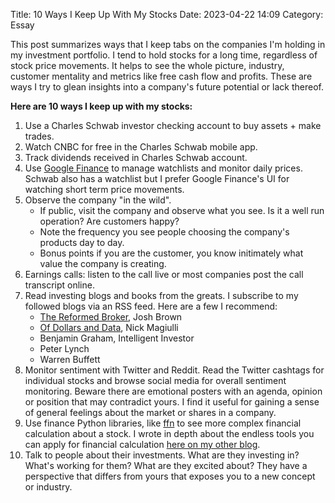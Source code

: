 Title: 10 Ways I Keep Up With My Stocks 
Date: 2023-04-22 14:09 
Category: Essay


This post summarizes ways that I keep tabs on the companies I'm holding in my investment portfolio. I tend to hold stocks for a long time, regardless of stock price movements. It helps to see the whole picture, industry, customer mentality and metrics like free cash flow and profits. These are ways I try to glean insights into a company's future potential or lack thereof.

**Here are 10 ways I keep up with my stocks:**

1. Use a Charles Schwab investor checking account to buy assets + make trades.
2. Watch CNBC for free in the Charles Schwab mobile app.
3. Track dividends received in Charles Schwab account.
4. Use [Google Finance](https://www.google.com/finance/) to manage watchlists and monitor daily prices. Schwab also has a watchlist but I prefer Google Finance's UI for watching short term price movements.
5. Observe the company "in the wild".
	- If public, visit the company and observe what you see. Is it a well run operation? Are customers happy?
	- Note the frequency you see people choosing the company's products day to day.
	- Bonus points if you are the customer, you know initimately what value the company is creating.
6. Earnings calls: listen to the call live or most companies post the call transcript online.
7. Read investing blogs and books from the greats. I subscribe to my followed blogs via an RSS feed. Here are a few I recommend:
	- [The Reformed Broker](https://thereformedbroker.com/), Josh Brown
	- [Of Dollars and Data](https://ofdollarsanddata.com/), Nick Magiulli
	- Benjamin Graham, Intelligent Investor
	- Peter Lynch
	- Warren Buffett
8. Monitor sentiment with Twitter and Reddit. Read the Twitter cashtags for individual stocks and browse social media for overall sentiment monitoring. Beware there are emotional posters with an agenda, opinion or position that may contradict yours. I find it useful for gaining a sense of general feelings about the market or shares in a company.
9. Use finance Python libraries, like [ffn](https://pmorissette.github.io/ffn/) to see more complex financial calculation about a stock. I wrote in depth about the endless tools you can apply for financial calculation [here on my other blog](https://pythonmarketer.com/2021/01/16/pick-stocks-like-a-pro-with-ffn/).
10. Talk to people about their investments. What are they investing in? What's working for them? What are they excited about? They have a perspective that differs from yours that exposes you to a new concept or industry.